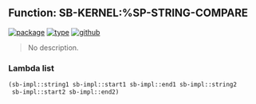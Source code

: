 ## Function: SB-KERNEL:%SP-STRING-COMPARE
[![package](https://img.shields.io/badge/Package-SB--KERNEL-5f9ea0.svg?style=social&colorA=999999)](../) [![type](https://img.shields.io/badge/Type-Function-5f9ea0.svg?style=social&colorA=999999)](../#function) [![github](https://img.shields.io/badge/GitHub-View_the_source-5f9ea0.svg?style=social&colorA=999999&logo=github)](https://github.com/sbcl/sbcl/blob/master/src/code/mipsstrops.lisp/) 

> No description.

### Lambda list
```cl
(sb-impl::string1 sb-impl::start1 sb-impl::end1 sb-impl::string2
 sb-impl::start2 sb-impl::end2)
```
